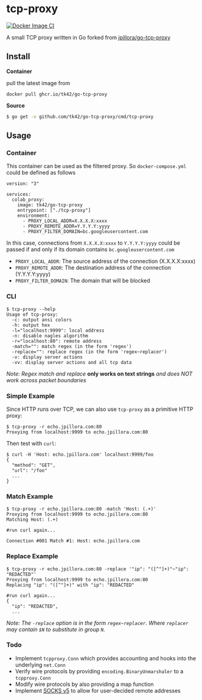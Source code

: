 # tcp-proxy

[![Docker Image CI](https://github.com/tk42/go-tcp-proxy/actions/workflows/action.yml/badge.svg)](https://github.com/tk42/go-tcp-proxy/actions/workflows/action.yml)

A small TCP proxy written in Go forked from [jpillora/go-tcp-proxy](https://github.com/jpillora/go-tcp-proxy)

## Install

**Container**

pull the latest image from 
```
docker pull ghcr.io/tk42/go-tcp-proxy
```

**Source**

``` sh
$ go get -v github.com/tk42/go-tcp-proxy/cmd/tcp-proxy
```

## Usage
### Container
This container can be used as the filtered proxy. So ```docker-compose.yml``` could be defined as follows
```
version: "3"

services:
  colab_proxy:
    image: tk42/go-tcp-proxy
    entrypoint: ["./tcp-proxy"]
    environment:
      - PROXY_LOCAL_ADDR=X.X.X.X:xxxx
      - PROXY_REMOTE_ADDR=Y.Y.Y.Y:yyyy
      - PROXY_FILTER_DOMAIN=bc.googleusercontent.com
```
In this case, connections from ```X.X.X.X:xxxx``` to ````Y.Y.Y.Y:yyyy```` could be passed if and only if its domain contains ```bc.googleusercontent.com```
 + ```PROXY_LOCAL_ADDR```: The source address of the connection (X.X.X.X:xxxx)
 + ```PROXY_REMOTE_ADDR```: The destination address of the connection  (Y.Y.Y.Y:yyyy)
 + ```PROXY_FILTER_DOMAIN```: The domain that will be blocked


### CLI
```
$ tcp-proxy --help
Usage of tcp-proxy:
  -c: output ansi colors
  -h: output hex
  -l="localhost:9999": local address
  -n: disable nagles algorithm
  -r="localhost:80": remote address
  -match="": match regex (in the form 'regex')
  -replace="": replace regex (in the form 'regex~replacer')
  -v: display server actions
  -vv: display server actions and all tcp data
```

*Note: Regex match and replace*
**only works on text strings**
*and does NOT work across packet boundaries*

### Simple Example

Since HTTP runs over TCP, we can also use `tcp-proxy` as a primitive HTTP proxy:

```
$ tcp-proxy -r echo.jpillora.com:80
Proxying from localhost:9999 to echo.jpillora.com:80
```

Then test with `curl`:

```
$ curl -H 'Host: echo.jpillora.com' localhost:9999/foo
{
  "method": "GET",
  "url": "/foo"
  ...
}
```

### Match Example

```
$ tcp-proxy -r echo.jpillora.com:80 -match 'Host: (.+)'
Proxying from localhost:9999 to echo.jpillora.com:80
Matching Host: (.+)

#run curl again...

Connection #001 Match #1: Host: echo.jpillora.com
```

### Replace Example

```
$ tcp-proxy -r echo.jpillora.com:80 -replace '"ip": "([^"]+)"~"ip": "REDACTED"'
Proxying from localhost:9999 to echo.jpillora.com:80
Replacing "ip": "([^"]+)" with "ip": "REDACTED"
```

```
#run curl again...
{
  "ip": "REDACTED",
  ...
```

*Note: The `-replace` option is in the form `regex~replacer`. Where `replacer` may contain `$N` to substitute in group `N`.*

### Todo

* Implement `tcpproxy.Conn` which provides accounting and hooks into the underlying `net.Conn`
* Verify wire protocols by providing `encoding.BinaryUnmarshaler` to a `tcpproxy.Conn`
* Modify wire protocols by also providing a map function
* Implement [SOCKS v5](https://www.ietf.org/rfc/rfc1928.txt) to allow for user-decided remote addresses
